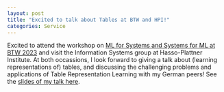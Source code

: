 ```yaml
---
layout: post
title: "Excited to talk about Tables at BTW and HPI!"
categories: Service
---
```


Excited to attend the workshop on <a href="https://sites.google.com/view/btw-2023-tud/program/workshops/w1-ml-for-systems-and-systems-for-ml" target="blank">ML for Systems and Systems for ML at BTW 2023</a> and visit the Information Systems group at Hasso-Plattner Institute. At both occassions, I look forward to giving a talk about (learning representations of) tables, and discussing the challenging problems and applications of Table Representation Learning with my German peers! See the <a href="../assets/Towards_TRL_DM_DA.pdf" target="blank">slides of my talk here</a>.
